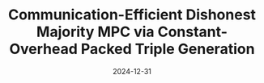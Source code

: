 ---
title: "Communication-Efficient Dishonest Majority MPC via Constant-Overhead Packed Triple Generation"
#authors: Alexander Bienstock and Kevin Yeo
collection: talks
category: 2024
#permalink: 
excerpt: #'This paper is about the number 1. The number 2 is left for future work.'
date: 2024-12-31
#venue: "Submitted"
slidesurl: #'http://academicpages.github.io/files/slides1.pdf'
#paperurl: 'https://eprint.iacr.org/2024/503.pdf'
location: 'Google Private Computing Tech Talk'
citation: #'Your Name, You. (2009). &quot;Paper Title Number 1.&quot; <i>Journal 1</i>. 1(1).'
---